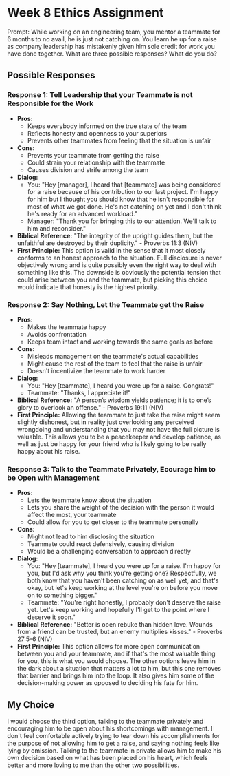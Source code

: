 # Week 8 Ethics Assignment

Prompt: While working on an engineering team, you mentor a teammate for 6 months to no avail, he is just not catching on. You learn he up for a raise as company leadership has mistakenly given him sole credit for work you have done together. What are three possible responses? What do you do?

## Possible Responses

### **Response 1: Tell Leadership that your Teammate is not Responsible for the Work**
- **Pros:** 
    - Keeps everybody informed on the true state of the team
    - Reflects honesty and openness to your superiors
    - Prevents other teammates from feeling that the situation is unfair
- **Cons:** 
    - Prevents your teammate from getting the raise
    - Could strain your relationship with the teammate
    - Causes division and strife among the team
- **Dialog:**
  - You: "Hey [manager], I heard that [teammate] was being considered for a raise because of his contribution to our last project. I'm happy for him but I thought you should know that he isn't responsible for most of what we got done. He's not catching on yet and I don't think he's ready for an advanced workload."
  - Manager: "Thank you for bringing this to our attention. We'll talk to him and reconsider."
- **Biblical Reference:** "The integrity of the upright guides them, but the unfaithful are destroyed by their duplicity." - Proverbs 11:3 (NIV)
- **First Principle:** This option is valid in the sense that it most closely conforms to an honest approach to the situation. Full disclosure is never objectively wrong and is quite possibly even the right way to deal with something like this. The downside is obviously the potential tension that could arise between you and the teammate, but picking this choice would indicate that honesty is the highest priority.

### **Response 2: Say Nothing, Let the Teammate get the Raise**
- **Pros:** 
    - Makes the teammate happy
    - Avoids confrontation
    - Keeps team intact and working towards the same goals as before
- **Cons:** 
    - Misleads management on the teammate's actual capabilities
    - Might cause the rest of the team to feel that the raise is unfair
    - Doesn't incentivize the teammate to work harder
- **Dialog:**
  - You: "Hey [teammate], I heard you were up for a raise. Congrats!"
  - Teammate: "Thanks, I appreciate it!"
- **Biblical Reference:** "A person’s wisdom yields patience; it is to one’s glory to overlook an offense." - Proverbs 19:11 (NIV)
- **First Principle:** Allowing the teammate to just take the raise might seem slightly dishonest, but in reality just overlooking any perceived wrongdoing and understanding that you may not have the full picture is valuable. This allows you to be a peacekeeper and develop patience, as well as just be happy for your friend who is likely going to be really happy about his raise.

### **Response 3: Talk to the Teammate Privately, Ecourage him to be Open with Management**
- **Pros:** 
    - Lets the teammate know about the situation
    - Lets you share the weight of the decision with the person it would affect the most, your teammate
    - Could allow for you to get closer to the teammate personally
- **Cons:** 
    - Might not lead to him disclosing the situation
    - Teammate could react defensively, causing division
    - Would be a challenging conversation to approach directly
- **Dialog:**
  - You: "Hey [teammate], I heard you were up for a raise. I'm happy for you, but I'd ask why you think you're getting one? Respectfully, we both know that you haven't been catching on as well yet, and that's okay, but let's keep working at the level you're on before you move on to something bigger."
  - Teammate: "You're right honestly, I probably don't deserve the raise yet. Let's keep working and hopefully I'll get to the point where I deserve it soon."
- **Biblical Reference:** "Better is open rebuke than hidden love. Wounds from a friend can be trusted, but an enemy multiplies kisses." - Proverbs 27:5-6 (NIV)
- **First Principle:** This option allows for more open communication between you and your teammate, and if that's the most valuable thing for you, this is what you would choose. The other options leave him in the dark about a situation that matters a lot to him, but this one removes that barrier and brings him into the loop. It also gives him some of the decision-making power as opposed to deciding his fate for him.

## My Choice
I would choose the third option, talking to the teammate privately and encouraging him to be open about his shortcomings with management. I don't feel comfortable actively trying to tear down his accomplishments for the purpose of not allowing him to get a raise, and saying nothing feels like lying by omission. Talking to the teammate in private allows him to make his own decision based on what has been placed on his heart, which feels better and more loving to me than the other two possibilities.
